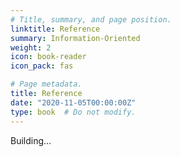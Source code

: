 ```yaml
---
# Title, summary, and page position.
linktitle: Reference
summary: Information-Oriented
weight: 2
icon: book-reader
icon_pack: fas

# Page metadata.
title: Reference
date: "2020-11-05T00:00:00Z"
type: book  # Do not modify.
---
```


Building...
